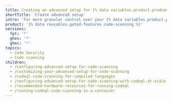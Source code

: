 ```yaml
---
title: Creating an advanced setup for {% data variables.product.prodname_code_scanning %}
shortTitle: 'Create advanced setup'
intro: 'For more granular control over your {% data variables.product.prodname_code_scanning %} configuration, you can secure your code with advanced setup for {% data variables.product.prodname_code_scanning %}.'
product: '{% data reusables.gated-features.code-scanning %}'
versions:
  fpt: '*'
  ghes: '*'
  ghec: '*'
topics:
  - Code Security
  - Code scanning
children:
  - /configuring-advanced-setup-for-code-scanning
  - /customizing-your-advanced-setup-for-code-scanning
  - /codeql-code-scanning-for-compiled-languages
  - /configuring-advanced-setup-for-code-scanning-with-codeql-at-scale
  - /recommended-hardware-resources-for-running-codeql
  - /running-codeql-code-scanning-in-a-container
---
```


